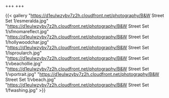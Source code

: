 +++
+++

{{< gallery "https://d1eulwzybv7z2h.cloudfront.net/photography/B&W Street Set 1/esmeralda.jpg" 
"https://d1eulwzybv7z2h.cloudfront.net/photography/B&W Street Set 1/sfmomareflect.jpg" 
"https://d1eulwzybv7z2h.cloudfront.net/photography/B&W Street Set 1/hollywoodchar.jpg" 
"https://d1eulwzybv7z2h.cloudfront.net/photography/B&W Street Set 1/lsproularch.jpg" 
"https://d1eulwzybv7z2h.cloudfront.net/photography/B&W Street Set 1/vbeachollie.jpg" 
"https://d1eulwzybv7z2h.cloudfront.net/photography/B&W Street Set 1/vportrait.jpg" 
"https://d1eulwzybv7z2h.cloudfront.net/photography/B&W Street Set 1/vbeach.jpg"
"https://d1eulwzybv7z2h.cloudfront.net/photography/B&W Street Set 1/fwashing.jpg" >}}
